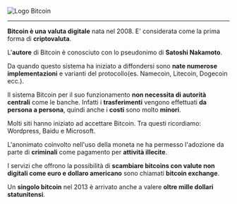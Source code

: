 ![Logo Bitcoin](http://www.canbike.org/public/images/030114/Bitcoin_Logo_Horizontal_Dark-4800px.png)


---
__Bitcoin è una valuta digitale__ nata nel 2008.
E' considerata come la prima forma di __criptovaluta__.

L'__autore__ di Bitcoin è conosciuto con lo pseudonimo di __Satoshi Nakamoto__.

Da quando questo sistema ha iniziato a diffondersi sono __nate numerose implementazioni__ e varianti del protocollo(es. Namecoin, Litecoin, Dogecoin ecc.).

Il sistema Bitcoin per il suo funzionamento __non necessita di autorità centrali__ come le banche. Infatti i __trasferimenti__ vengono effettuati __da persona a persona__, quindi anche i __costi__ sono molto __minori__.

Molti siti hanno iniziato ad accettare Bitcoin. Tra questi ricordiamo: Wordpress, Baidu e Microsoft.

L'anonimato coinvolto nell'uso della moneta ne ha permesso l'adozione da parte di __criminali__ come pagamento per __attività illecite__.

I servizi che offrono la possibilità di __scambiare bitcoins con valute non digitali come euro e dollaro americano__ sono chiamati __bitcoin exchange__.

Un __singolo bitcoin__ nel 2013 è arrivato anche a valere __oltre mille dollari statunitensi__.

